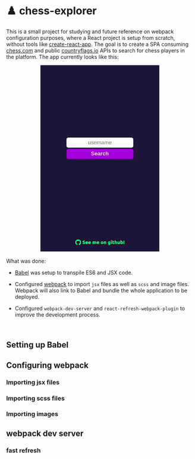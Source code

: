 # ♟️ chess-explorer

This is a small project for studying and future reference on webpack configuration purposes, where a React project is setup from scratch, without tools like [create-react-app](https://create-react-app.dev). The goal is to create a SPA consuming [chess.com](chess.com) and public [countryflags.io](countryflags.io) APIs to search for chess players in the platform. The app currently looks like this:

<p align="center">
  <img height="500" src="./src/resources/demo.gif">
</p>

What was done:

 - [Babel](babeljs.io) was setup to transpile ES6 and JSX code.

 - Configured [webpack](webpack.js.org) to import `jsx` files as well as `scss` and image files. Webpack will also link to Babel and bundle the whole application to be deployed.

 - Configured `webpack-dev-server` and `react-refresh-webpack-plugin` to improve the development process.

<br/>

## Setting up Babel

## Configuring webpack

### Importing jsx files

### Importing scss files

### Importing images

## webpack dev server

### fast refresh
